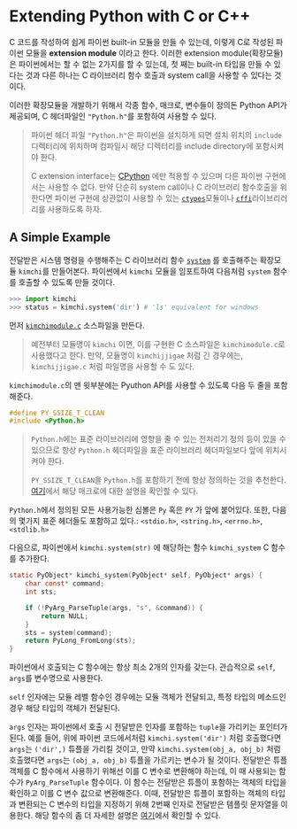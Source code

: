 # Extending Python with C or C++

C 코드를 작성하여 쉽게 파이썬 built-in 모듈을 만들 수 있는데, 이렇게 C로 작성된 파이썬 모듈을 **extension module** 이라고 한다.
이러한 extension module(확장모듈) 은 파이썬에서는 할 수 없는 2가지를 할 수 있는데, 첫 째는 built-in 타입을 만들 수 있다는 것과 다른 하나는 C 라이브러리 함수 호출과 system call을 사용할 수 있다는 것이다.

이러한 확장모듈을 개발하기 위해서 각종 함수, 매크로, 변수들이 정의돈 Python API가 제공되며, C 헤더파일인 `"Python.h"`를 포함하여 사용할 수 있다.

> 파이썬 헤더 파일 `"Python.h"`은 파이썬을 설치하게 되면 설치 위치의 `include` 디렉터리에 위치하며 컴파일시 해당 디렉터리를 include directory에 포함시켜야 한다.
>
> C extension interface는 [CPython](https://github.com/python/cpython) 에만 적용할 수 있으며 다른 파이썬 구현에서는 사용할 수 없다. 만약 단순히 system call이나 C 라이브러리 함수호출을 위한다면 파이썬 구현에 상관없이 사용할 수 있는 [`ctypes`](https://docs.python.org/3/library/ctypes.html#module-ctypes)모듈이나 [`cffi`](https://cffi.readthedocs.io/en/latest/)라이브리러리를 사용하도록 하자.

## A Simple Example

전달받은 시스템 명령을 수행해주는 C 라이브러리 함수 [`system`](https://en.cppreference.com/w/cpp/utility/program/system) 를 호출해주는 확장모듈 `kimchi`를 만들어본다.
파이썬에서 `kimchi` 모듈을 임포트하여 다음처럼 `system` 함수를 호출할 수 있도록 만들 것이다.

```python
>>> import kimchi
>>> status = kimchi.system('dir') # 'ls' equivalent for windows
```

먼저 [`kimchimodule.c`](kimchimodule.c) 소스파일을 만든다.

> 예전부터 모듈명이 `kimchi` 이면, 이를 구현한 C 소스파일은 `kimchimodule.c`로 사용했다고 한다. 만약, 모듈명이 `kimchijjigae` 처럼 긴 경우에는, `kimchijjigae.c` 처럼 파일명을 사용할 수 도 있다.

`kimchimodule.c`의 맨 윗부분에는 Pyuthon API를 사용할 수 있도록 다음 두 줄을 포함해준다.

```c
#define PY_SSIZE_T_CLEAN
#include <Python.h>
```

> `Python.h`에는 표준 라이브러리에 영향을 줄 수 있는 전처리기 정의 등이 있을 수 있으므로 항상 `Python.h` 헤더파일을 표준 라이브러리 헤더파일보다 앞에 위치시켜야 한다.
>
> `PY_SSIZE_T_CLEAN`을 `Python.h`를 포함하기 전에 항상 정의하는 것을 추천한다. [여기][extracting_parameters_in_extension]에서 해당 매크로에 대한 설명을 확인할 수 있다.

`Python.h`에서 정의된 모든 사용가능한 심볼은 `Py` 혹은 `PY` 가 앞에 붙어있다. 또한, 다음의 몇가지 표준 헤더들도 포함하고 있다.: `<stdio.h>`, `<string.h>`, `<errno.h>`, `<stdlib.h>`

다음으로, 파이썬에서 `kimchi.system(str)` 에 해당하는 함수 `kimchi_system` C 함수를 추가한다.

```c
static PyObject* kimchi_system(PyObject* self, PyObject* args) {
    char const* command;
    int sts;

    if (!PyArg_ParseTuple(args, "s", &command)) {
        return NULL;
    }
    sts = system(command);
    return PyLong_FromLong(sts);
}
```

파이썬에서 호출되는 C 함수에는 항상 최소 2개의 인자를 갖는다. 관습적으로 `self`, `args`를 변수명으로 사용한다.

`self` 인자에는 모듈 레벨 함수인 경우에는 모듈 객체가 전달되고, 특정 타입의 메소드인 경우 해당 타입의 객체가 전달된다.

`args` 인자는 파이썬에서 호출 시 전달받은 인자를 포함하는 `tuple`을 가리키는 포인터가 된다. 예를 들어, 위에 파이썬 코드에서처럼 `kimchi.system('dir')` 처럼 호출했다면 `args`는 `('dir',)` 튜플을 가리킬 것이고, 만약 `kimchi.system(obj_a, obj_b)` 처럼 호출했다면 `args`는 `(obj_a, obj_b)` 튜플을 가르키는 변수가 될 것이다. 전달받은 튜플 객체를 C 함수에서 사용하기 위해선 이를 C 변수로 변환해야 하는데, 이 때 사용되는 함수가 `PyArg_ParseTuple` 함수이다. 이 함수는 전달받은 튜플이 포함하는 객체의 타입을 확인하고 이를 C 변수 값으로 변환해준다. 이때, 전달받은 튜플이 포함하는 객체의 타입과 변환되는 C 변수의 타입을 지정하기 위해 2번째 인자로 전달받은 템플릿 문자열을 이용한다. 해당 함수의 좀 더 자세한 설명은 [여기][extracting_parameters_in_extension]에서 확인할 수 있다.

[extracting_parameters_in_extension]: ./readme.md
